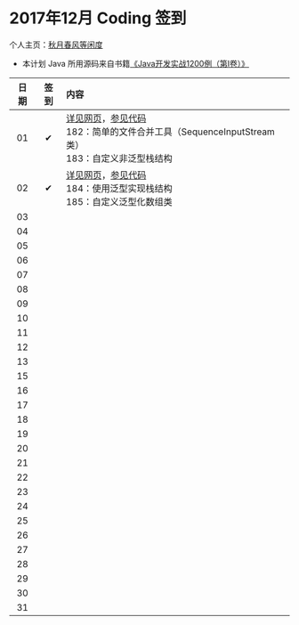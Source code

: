 # 2017年12月 Coding 签到

个人主页：<a href="http://renkaigis.com/" target="_blank">秋月春风等闲度</a>

- 本计划 Java 所用源码来自书籍<a href="https://book.douban.com/subject/5417003/" target="_blank">《Java开发实战1200例（第Ⅰ卷）》</a>

| 日期 | 签到 | 内容 |
| :---: | :---: | :--- |
| 01 | ✔ | <a href="http://blog.renkaigis.com/KeepCoding/2017/12/12" target="_blank">详见网页</a>，<a href="https://github.com/renkaigis/KeepCoding/tree/master/2017/12/01" target="_blank">参见代码</a><br>182：简单的文件合并工具（SequenceInputStream 类）<br>183：自定义非泛型栈结构 |
| 02 | ✔ | <a href="http://blog.renkaigis.com/KeepCoding/2017/12/12" target="_blank">详见网页</a>，<a href="https://github.com/renkaigis/KeepCoding/tree/master/2017/12/02" target="_blank">参见代码</a><br>184：使用泛型实现栈结构<br>185：自定义泛型化数组类 |
| 03 |  | <a href="http://blog.renkaigis.com/KeepCoding/2017/12/12" target="_blank"></a><a href="https://github.com/renkaigis/KeepCoding/tree/master/2017/12/03" target="_blank"></a><br> |
| 04 |  | <a href="http://blog.renkaigis.com/KeepCoding/2017/12/12" target="_blank"></a><a href="https://github.com/renkaigis/KeepCoding/tree/master/2017/12/04" target="_blank"></a><br> |
| 05 |  | <a href="http://blog.renkaigis.com/KeepCoding/2017/12/12" target="_blank"></a><a href="https://github.com/renkaigis/KeepCoding/tree/master/2017/12/05" target="_blank"></a><br> |
| 06 |  | <a href="http://blog.renkaigis.com/KeepCoding/2017/12/12" target="_blank"></a><a href="https://github.com/renkaigis/KeepCoding/tree/master/2017/12/06" target="_blank"></a><br> |
| 07 |  | <a href="http://blog.renkaigis.com/KeepCoding/2017/12/12" target="_blank"></a><a href="https://github.com/renkaigis/KeepCoding/tree/master/2017/12/07" target="_blank"></a><br> |
| 08 |  | <a href="http://blog.renkaigis.com/KeepCoding/2017/12/12" target="_blank"></a><a href="https://github.com/renkaigis/KeepCoding/tree/master/2017/12/08" target="_blank"></a><br> |
| 09 |  | <a href="http://blog.renkaigis.com/KeepCoding/2017/12/12" target="_blank"></a><a href="https://github.com/renkaigis/KeepCoding/tree/master/2017/12/09" target="_blank"></a><br> |
| 10 |  | <a href="http://blog.renkaigis.com/KeepCoding/2017/12/12" target="_blank"></a><a href="https://github.com/renkaigis/KeepCoding/tree/master/2017/12/10" target="_blank"></a><br> |
| 11 |  | <a href="http://blog.renkaigis.com/KeepCoding/2017/12/12" target="_blank"></a><a href="https://github.com/renkaigis/KeepCoding/tree/master/2017/12/11" target="_blank"></a><br> |
| 12 |  | <a href="http://blog.renkaigis.com/KeepCoding/2017/12/12" target="_blank"></a><a href="https://github.com/renkaigis/KeepCoding/tree/master/2017/12/12" target="_blank"></a><br> |
| 13 |  | <a href="http://blog.renkaigis.com/KeepCoding/2017/12/13" target="_blank"></a><a href="https://github.com/renkaigis/KeepCoding/tree/master/2017/12/13" target="_blank"></a><br> |
| 15 |  | <a href="http://blog.renkaigis.com/KeepCoding/2017/12/15" target="_blank"></a><a href="https://github.com/renkaigis/KeepCoding/tree/master/2017/12/15" target="_blank"></a><br> |
| 16 |  | <a href="http://blog.renkaigis.com/KeepCoding/2017/12/16" target="_blank"></a><a href="https://github.com/renkaigis/KeepCoding/tree/master/2017/12/16" target="_blank"></a><br> |
| 17 |  | <a href="http://blog.renkaigis.com/KeepCoding/2017/12/17" target="_blank"></a><a href="https://github.com/renkaigis/KeepCoding/tree/master/2017/12/17" target="_blank"></a><br> |
| 18 |  | <a href="http://blog.renkaigis.com/KeepCoding/2017/12/18" target="_blank"></a><a href="https://github.com/renkaigis/KeepCoding/tree/master/2017/12/18" target="_blank"></a><br> |
| 19 |  | <a href="http://blog.renkaigis.com/KeepCoding/2017/12/19" target="_blank"></a><a href="https://github.com/renkaigis/KeepCoding/tree/master/2017/12/19" target="_blank"></a><br> |
| 20 |  | <a href="http://blog.renkaigis.com/KeepCoding/2017/12/20" target="_blank"></a><a href="https://github.com/renkaigis/KeepCoding/tree/master/2017/12/20" target="_blank"></a><br> |
| 21 |  | <a href="http://blog.renkaigis.com/KeepCoding/2017/12/21" target="_blank"></a><a href="https://github.com/renkaigis/KeepCoding/tree/master/2017/12/21" target="_blank"></a><br> |
| 22 |  | <a href="http://blog.renkaigis.com/KeepCoding/2017/12/22" target="_blank"></a><a href="https://github.com/renkaigis/KeepCoding/tree/master/2017/12/22" target="_blank"></a><br> |
| 23 |  | <a href="http://blog.renkaigis.com/KeepCoding/2017/12/23" target="_blank"></a><a href="https://github.com/renkaigis/KeepCoding/tree/master/2017/12/23" target="_blank"></a><br> |
| 24 |  | <a href="http://blog.renkaigis.com/KeepCoding/2017/12/24" target="_blank"></a><a href="https://github.com/renkaigis/KeepCoding/tree/master/2017/12/24" target="_blank"></a><br> |
| 25 |  | <a href="http://blog.renkaigis.com/KeepCoding/2017/12/25" target="_blank"></a><a href="https://github.com/renkaigis/KeepCoding/tree/master/2017/12/25" target="_blank"></a><br> |
| 26 |  | <a href="http://blog.renkaigis.com/KeepCoding/2017/12/26" target="_blank"></a><a href="https://github.com/renkaigis/KeepCoding/tree/master/2017/12/26" target="_blank"></a><br> |
| 27 |  | <a href="http://blog.renkaigis.com/KeepCoding/2017/12/27" target="_blank"></a><a href="https://github.com/renkaigis/KeepCoding/tree/master/2017/12/27" target="_blank"></a><br> |
| 28 |  | <a href="http://blog.renkaigis.com/KeepCoding/2017/12/28" target="_blank"></a><a href="https://github.com/renkaigis/KeepCoding/tree/master/2017/12/28" target="_blank"></a><br> |
| 29 |  | <a href="http://blog.renkaigis.com/KeepCoding/2017/12/29" target="_blank"></a><a href="https://github.com/renkaigis/KeepCoding/tree/master/2017/12/29" target="_blank"></a><br> |
| 30 |  | <a href="http://blog.renkaigis.com/KeepCoding/2017/12/30" target="_blank"></a><a href="https://github.com/renkaigis/KeepCoding/tree/master/2017/12/30" target="_blank"></a><br> |
| 31 |  | <a href="http://blog.renkaigis.com/KeepCoding/2017/12/31" target="_blank"></a><a href="https://github.com/renkaigis/KeepCoding/tree/master/2017/12/31" target="_blank"></a><br> |